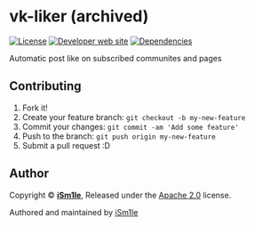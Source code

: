 # vk-liker (archived)


[![License](https://img.shields.io/badge/License-apache--2.0-green.svg?longCache=true&style=flat-square)](https://github.com/iSm1le/vk-liker/blob/master/LICENSE)
[![Developer web site](https://img.shields.io/badge/Developer%20site-xaked.com-blue.svg?longCache=true&style=flat-square)](https://xaked.com/)
[![Dependencies](https://david-dm.org/iSm1le/vk-liker/dev-status.svg?maxAge=3600&style=flat-square)](https://david-dm.org/iSm1le/vk-liker?type=dev)

Automatic post like on subscribed communites and pages

## Contributing

1. Fork it!
2. Create your feature branch: `git checkout -b my-new-feature`
3. Commit your changes: `git commit -am 'Add some feature'`
4. Push to the branch: `git push origin my-new-feature`
5. Submit a pull request :D

## Author

Copyright © **[iSm1le](https://github.com/iSm1le/)**, Released under the [Apache 2.0](https://github.com/iSm1le/vk-liker/blob/master/LICENSE) license.

Authored and maintained by [iSm1le](https://github.com/iSm1le)
